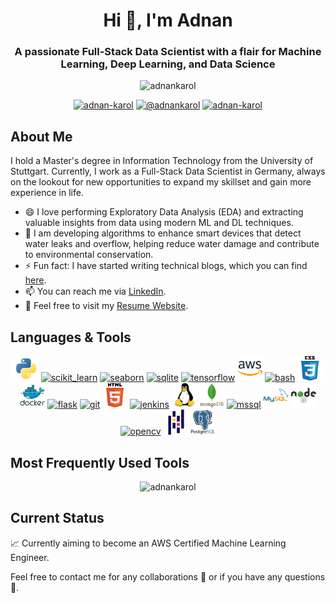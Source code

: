 <h1 align="center">Hi 👋, I'm Adnan</h1>
<h3 align="center">A passionate Full-Stack Data Scientist with a flair for Machine Learning, Deep Learning, and Data Science</h3>

<p align="center">
  <img src="https://komarev.com/ghpvc/?username=adnankarol&label=Profile%20views&color=0e75b6&style=flat" alt="adnankarol" />
</p>

<p align="center">
  <a href="https://de.linkedin.com/in/adnan-karol-aa1666179" target="blank"><img src="https://img.shields.io/badge/LinkedIn-0e76a8?style=for-the-badge&logo=linkedin&logoColor=white" alt="adnan-karol" /></a>
  <a href="https://adnankarol.medium.com/" target="blank"><img src="https://img.shields.io/badge/Medium-12100E?style=for-the-badge&logo=medium&logoColor=white" alt="@adnankarol" /></a>
  <a href="http://adnan-karol.mystrikingly.com/" target="blank"><img src="https://img.shields.io/badge/Website-3b5998?style=for-the-badge&logo=google-chrome&logoColor=white" alt="adnan-karol" /></a>
</p>

## About Me

I hold a Master's degree in Information Technology from the University of Stuttgart. Currently, I work as a Full-Stack Data Scientist in Germany, always on the lookout for new opportunities to expand my skillset and gain more experience in life.

- :smile: I love performing Exploratory Data Analysis (EDA) and extracting valuable insights from data using modern ML and DL techniques.
- :telescope: I am developing algorithms to enhance smart devices that detect water leaks and overflow, helping reduce water damage and contribute to environmental conservation.
- :zap: Fun fact: I have started writing technical blogs, which you can find [here](https://adnankarol.medium.com).
- :mailbox: You can reach me via [LinkedIn](https://www.linkedin.com/in/adnan-karol-aa1666179/).
- :seedling: Feel free to visit my [Resume Website](http://adnan-karol.mystrikingly.com/).

## Languages & Tools

<p align="center">
  <a href="https://www.python.org" target="_blank" rel="noreferrer"><img src="https://raw.githubusercontent.com/devicons/devicon/master/icons/python/python-original.svg" alt="python" width="40" height="40"/></a>
  <a href="https://scikit-learn.org/" target="_blank" rel="noreferrer"><img src="https://upload.wikimedia.org/wikipedia/commons/0/05/Scikit_learn_logo_small.svg" alt="scikit_learn" width="40" height="40"/></a>
  <a href="https://seaborn.pydata.org/" target="_blank" rel="noreferrer"><img src="https://seaborn.pydata.org/_images/logo-mark-lightbg.svg" alt="seaborn" width="40" height="40"/></a>
  <a href="https://www.sqlite.org/" target="_blank" rel="noreferrer"><img src="https://www.vectorlogo.zone/logos/sqlite/sqlite-icon.svg" alt="sqlite" width="40" height="40"/></a>
  <a href="https://www.tensorflow.org" target="_blank" rel="noreferrer"><img src="https://www.vectorlogo.zone/logos/tensorflow/tensorflow-icon.svg" alt="tensorflow" width="40" height="40"/></a>
  <a href="https://aws.amazon.com" target="_blank" rel="noreferrer"><img src="https://raw.githubusercontent.com/devicons/devicon/master/icons/amazonwebservices/amazonwebservices-original-wordmark.svg" alt="aws" width="40" height="40"/></a>
  <a href="https://www.gnu.org/software/bash/" target="_blank" rel="noreferrer"><img src="https://www.vectorlogo.zone/logos/gnu_bash/gnu_bash-icon.svg" alt="bash" width="40" height="40"/></a>
  <a href="https://www.w3schools.com/css/" target="_blank" rel="noreferrer"><img src="https://raw.githubusercontent.com/devicons/devicon/master/icons/css3/css3-original-wordmark.svg" alt="css3" width="40" height="40"/></a>
  <a href="https://www.docker.com/" target="_blank" rel="noreferrer"><img src="https://raw.githubusercontent.com/devicons/devicon/master/icons/docker/docker-original-wordmark.svg" alt="docker" width="40" height="40"/></a>
  <a href="https://flask.palletsprojects.com/" target="_blank" rel="noreferrer"><img src="https://www.vectorlogo.zone/logos/pocoo_flask/pocoo_flask-icon.svg" alt="flask" width="40" height="40"/></a>
  <a href="https://git-scm.com/" target="_blank" rel="noreferrer"><img src="https://www.vectorlogo.zone/logos/git-scm/git-scm-icon.svg" alt="git" width="40" height="40"/></a>
  <a href="https://www.w3.org/html/" target="_blank" rel="noreferrer"><img src="https://raw.githubusercontent.com/devicons/devicon/master/icons/html5/html5-original-wordmark.svg" alt="html5" width="40" height="40"/></a>
  <a href="https://www.jenkins.io" target="_blank" rel="noreferrer"><img src="https://www.vectorlogo.zone/logos/jenkins/jenkins-icon.svg" alt="jenkins" width="40" height="40"/></a>
  <a href="https://www.linux.org/" target="_blank" rel="noreferrer"><img src="https://raw.githubusercontent.com/devicons/devicon/master/icons/linux/linux-original.svg" alt="linux" width="40" height="40"/></a>
  <a href="https://www.mongodb.com/" target="_blank" rel="noreferrer"><img src="https://raw.githubusercontent.com/devicons/devicon/master/icons/mongodb/mongodb-original-wordmark.svg" alt="mongodb" width="40" height="40"/></a>
  <a href="https://www.microsoft.com/en-us/sql-server" target="_blank" rel="noreferrer"><img src="https://www.svgrepo.com/show/303229/microsoft-sql-server-logo.svg" alt="mssql" width="40" height="40"/></a>
  <a href="https://www.mysql.com/" target="_blank" rel="noreferrer"><img src="https://raw.githubusercontent.com/devicons/devicon/master/icons/mysql/mysql-original-wordmark.svg" alt="mysql" width="40" height="40"/></a>
  <a href="https://nodejs.org" target="_blank" rel="noreferrer"><img src="https://raw.githubusercontent.com/devicons/devicon/master/icons/nodejs/nodejs-original-wordmark.svg" alt="nodejs" width="40" height="40"/></a>
  <a href="https://opencv.org/" target="_blank" rel="noreferrer"><img src="https://www.vectorlogo.zone/logos/opencv/opencv-icon.svg" alt="opencv" width="40" height="40"/></a>
  <a href="https://pandas.pydata.org/" target="_blank" rel="noreferrer"><img src="https://raw.githubusercontent.com/devicons/devicon/2ae2a900d2f041da66e950e4d48052658d850630/icons/pandas/pandas-original.svg" alt="pandas" width="40" height="40"/></a>
  <a href="https://www.postgresql.org" target="_blank" rel="noreferrer"><img src="https://raw.githubusercontent.com/devicons/devicon/master/icons/postgresql/postgresql-original-wordmark.svg" alt="postgresql" width="40" height="40"/></a>
</p>

## Most Frequently Used Tools

<p align="center">
  <img src="https://github-readme-stats.vercel.app/api/top-langs?username=adnankarol&show_icons=true&locale=en&layout=compact" alt="adnankarol" />
</p>

## Current Status

:chart_with_upwards_trend: Currently aiming to become an AWS Certified Machine Learning Engineer.

Feel free to contact me for any collaborations 🤝 or if you have any questions 💬.
